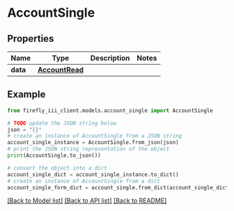 # AccountSingle


## Properties

Name | Type | Description | Notes
------------ | ------------- | ------------- | -------------
**data** | [**AccountRead**](AccountRead.md) |  | 

## Example

```python
from firefly_iii_client.models.account_single import AccountSingle

# TODO update the JSON string below
json = "{}"
# create an instance of AccountSingle from a JSON string
account_single_instance = AccountSingle.from_json(json)
# print the JSON string representation of the object
print(AccountSingle.to_json())

# convert the object into a dict
account_single_dict = account_single_instance.to_dict()
# create an instance of AccountSingle from a dict
account_single_form_dict = account_single.from_dict(account_single_dict)
```
[[Back to Model list]](../README.md#documentation-for-models) [[Back to API list]](../README.md#documentation-for-api-endpoints) [[Back to README]](../README.md)


